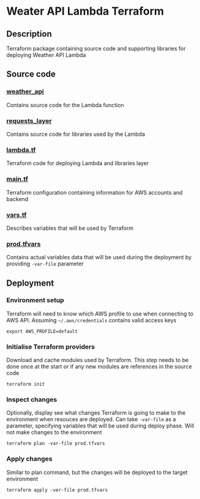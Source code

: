 # Weater API Lambda Terraform

## Description

Terraform package containing source code and supporting libraries for deploying Weather API Lambda

## Source code

### [weather_api](weather_api)

Contains source code for the Lambda function

### [requests_layer](requests_layer)

Contains source code for libraries used by the Lambda

### [lambda.tf](lambda.tf)

Terraform code for deploying Lambda and libraries layer

### [main.tf](main.tf)

Terraform configuration containing information for AWS accounts and backend

### [vars.tf](vars.tf)

Describes variables that will be used by Terraform

### [prod.tfvars](prod.tfvars)

Contains actual variables data that will be used during the deployment by providing `-var-file` parameter

## Deployment

### Environment setup

Terraform will need to know which AWS profile to use when connecting to AWS API. Assuming `~/.aws/credentials` contains valid access keys

```console
export AWS_PROFILE=default
```
### Initialise Terraform providers

Download and cache modules used by Terraform. This step needs to be done once at the start or if any new modules are references in the source code

```console
terraform init
```

### Inspect changes

Optionally, display see what changes Terraform is going to make to the environment when resouces are deployed.
Can take `-var-file` as a parameter, specifying variables that will be used during deploy phase.
Will not make changes to the environment

```console
terraform plan -var-file prod.tfvars
```

### Apply changes

Similar to plan command, but the changes will be deployed to the target environment

```console
terraform apply -ver-file prod.tfvars
```
